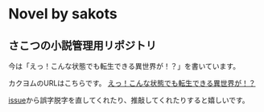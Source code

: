 # Novel by sakots

## さこつの小説管理用リポジトリ

今は「えっ！こんな状態でも転生できる異世界が！？」を書いています。

カクヨムのURLはこちらです。
[えっ！こんな状態でも転生できる異世界が！？](https://kakuyomu.jp/works/16816452219489654519)

[issue](https://github.com/sakots/Novel_by_sakots/issues)から誤字脱字を直してくれたり、推敲してくれたりすると嬉しいです。
